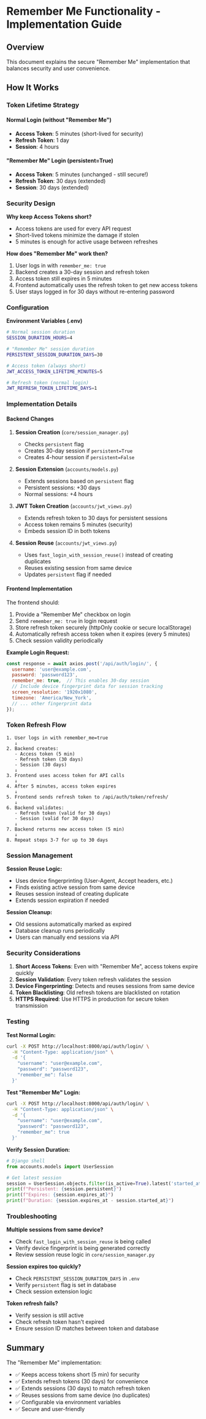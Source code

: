 # Remember Me Functionality - Implementation Guide

## Overview
This document explains the secure "Remember Me" implementation that balances security and user convenience.

## How It Works

### Token Lifetime Strategy

#### Normal Login (without "Remember Me")
- **Access Token**: 5 minutes (short-lived for security)
- **Refresh Token**: 1 day
- **Session**: 4 hours

#### "Remember Me" Login (persistent=True)
- **Access Token**: 5 minutes (unchanged - still secure!)
- **Refresh Token**: 30 days (extended)
- **Session**: 30 days (extended)

### Security Design

**Why keep Access Tokens short?**
- Access tokens are used for every API request
- Short-lived tokens minimize the damage if stolen
- 5 minutes is enough for active usage between refreshes

**How does "Remember Me" work then?**
1. User logs in with `remember_me: true`
2. Backend creates a 30-day session and refresh token
3. Access token still expires in 5 minutes
4. Frontend automatically uses the refresh token to get new access tokens
5. User stays logged in for 30 days without re-entering password

### Configuration

**Environment Variables (.env)**
```bash
# Normal session duration
SESSION_DURATION_HOURS=4

# "Remember Me" session duration
PERSISTENT_SESSION_DURATION_DAYS=30

# Access token (always short)
JWT_ACCESS_TOKEN_LIFETIME_MINUTES=5

# Refresh token (normal login)
JWT_REFRESH_TOKEN_LIFETIME_DAYS=1
```

### Implementation Details

#### Backend Changes

1. **Session Creation** (`core/session_manager.py`)
   - Checks `persistent` flag
   - Creates 30-day session if `persistent=True`
   - Creates 4-hour session if `persistent=False`

2. **Session Extension** (`accounts/models.py`)
   - Extends sessions based on `persistent` flag
   - Persistent sessions: +30 days
   - Normal sessions: +4 hours

3. **JWT Token Creation** (`accounts/jwt_views.py`)
   - Extends refresh token to 30 days for persistent sessions
   - Access token remains 5 minutes (security)
   - Embeds session ID in both tokens

4. **Session Reuse** (`accounts/jwt_views.py`)
   - Uses `fast_login_with_session_reuse()` instead of creating duplicates
   - Reuses existing session from same device
   - Updates `persistent` flag if needed

#### Frontend Implementation

The frontend should:
1. Provide a "Remember Me" checkbox on login
2. Send `remember_me: true` in login request
3. Store refresh token securely (httpOnly cookie or secure localStorage)
4. Automatically refresh access token when it expires (every 5 minutes)
5. Check session validity periodically

**Example Login Request:**
```javascript
const response = await axios.post('/api/auth/login/', {
  username: 'user@example.com',
  password: 'password123',
  remember_me: true,  // This enables 30-day session
  // Include device fingerprint data for session tracking
  screen_resolution: '1920x1080',
  timezone: 'America/New_York',
  // ... other fingerprint data
});
```

### Token Refresh Flow

```
1. User logs in with remember_me=true
   ↓
2. Backend creates:
   - Access token (5 min)
   - Refresh token (30 days)
   - Session (30 days)
   ↓
3. Frontend uses access token for API calls
   ↓
4. After 5 minutes, access token expires
   ↓
5. Frontend sends refresh token to /api/auth/token/refresh/
   ↓
6. Backend validates:
   - Refresh token (valid for 30 days)
   - Session (valid for 30 days)
   ↓
7. Backend returns new access token (5 min)
   ↓
8. Repeat steps 3-7 for up to 30 days
```

### Session Management

**Session Reuse Logic:**
- Uses device fingerprinting (User-Agent, Accept headers, etc.)
- Finds existing active session from same device
- Reuses session instead of creating duplicate
- Extends session expiration if needed

**Session Cleanup:**
- Old sessions automatically marked as expired
- Database cleanup runs periodically
- Users can manually end sessions via API

### Security Considerations

1. **Short Access Tokens**: Even with "Remember Me", access tokens expire quickly
2. **Session Validation**: Every token refresh validates the session
3. **Device Fingerprinting**: Detects and reuses sessions from same device
4. **Token Blacklisting**: Old refresh tokens are blacklisted on rotation
5. **HTTPS Required**: Use HTTPS in production for secure token transmission

### Testing

**Test Normal Login:**
```bash
curl -X POST http://localhost:8000/api/auth/login/ \
  -H "Content-Type: application/json" \
  -d '{
    "username": "user@example.com",
    "password": "password123",
    "remember_me": false
  }'
```

**Test "Remember Me" Login:**
```bash
curl -X POST http://localhost:8000/api/auth/login/ \
  -H "Content-Type: application/json" \
  -d '{
    "username": "user@example.com",
    "password": "password123",
    "remember_me": true
  }'
```

**Verify Session Duration:**
```python
# Django shell
from accounts.models import UserSession

# Get latest session
session = UserSession.objects.filter(is_active=True).latest('started_at')
print(f"Persistent: {session.persistent}")
print(f"Expires: {session.expires_at}")
print(f"Duration: {session.expires_at - session.started_at}")
```

### Troubleshooting

**Multiple sessions from same device?**
- Check `fast_login_with_session_reuse` is being called
- Verify device fingerprint is being generated correctly
- Review session reuse logic in `core/session_manager.py`

**Session expires too quickly?**
- Check `PERSISTENT_SESSION_DURATION_DAYS` in `.env`
- Verify `persistent` flag is set in database
- Check session extension logic

**Token refresh fails?**
- Verify session is still active
- Check refresh token hasn't expired
- Ensure session ID matches between token and database

## Summary

The "Remember Me" implementation:
- ✅ Keeps access tokens short (5 min) for security
- ✅ Extends refresh tokens (30 days) for convenience
- ✅ Extends sessions (30 days) to match refresh token
- ✅ Reuses sessions from same device (no duplicates)
- ✅ Configurable via environment variables
- ✅ Secure and user-friendly
